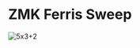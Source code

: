 # ZMK Ferris Sweep

![5x3+2](https://github.com/user-attachments/assets/a8a5d7d7-378c-47a7-8635-a4d39a06f917)
